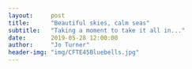 ```yaml
---
layout:     post
title:      "Beautiful skies, calm seas"
subtitle:   "Taking a moment to take it all in..."
date:       2019-05-28 12:00:00
author:     "Jo Turner"
header-img: "img/CFTE45Bluebells.jpg"
---
```


